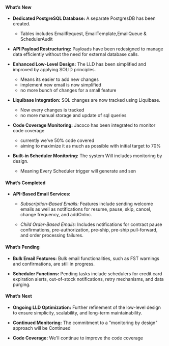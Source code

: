 #### What’s New

- **Dedicated PostgreSQL Database:** A separate PostgresDB has been created.
	- Tables includes EmailRequest, EmailTemplate,EmailQueue & SchedulerAudit

- **API Payload Restructuring:** Payloads have been redesigned to manage data efficiently without the need for external database calls.
    
- **Enhanced Low-Level Design:** The LLD has been simplified and improved by applying SOLID principles.
	- Means its easier to add new changes
	- implement new email is now simplified
	- no more bunch of changes for a small feature
    
- **Liquibase Integration:** SQL changes are now tracked using Liquibase.
	- Now every changes is tracked
	- no more manual storage and update of sql queries
    
- **Code Coverage Monitoring:** Jacoco has been integrated to monitor code coverage
	- currently we've 50% code covered
	- aiming to maximize it as much as possible with initial target to 70%
    
- **Built-in Scheduler Monitoring:** The system Will includes monitoring by design.
	- Meaning Every Scheduler trigger will generate and sen
#### What’s Completed

- **API-Based Email Services:**
    
    - _Subscription-Based Emails:_ Features include sending welcome emails as well as notifications for resume, pause, skip, cancel, change frequency, and addOnInc.
        
    - _Child Order-Based Emails:_ Includes notifications for contract pause confirmations, pre-authorization, pre-ship, pre-ship pull-forward, and order processing failures.
        

#### What’s Pending

- **Bulk Email Features:** Bulk email functionalities, such as FST warnings and confirmations, are still in progress.
    
- **Scheduler Functions:** Pending tasks include schedulers for credit card expiration alerts, out-of-stock notifications, retry mechanisms, and data purging.
    

#### What’s Next

- **Ongoing LLD Optimization:** Further refinement of the low-level design to ensure simplicity, scalability, and long-term maintainability.

- **Continued Monitoring:** The commitment to a "monitoring by design" approach will be Continued

- **Code Coverage:** We'll continue to improve the code coverage  